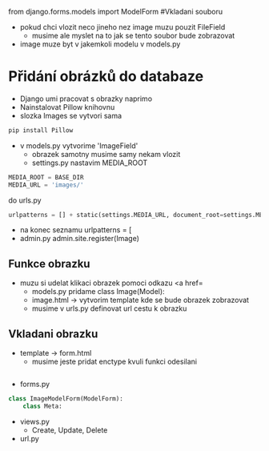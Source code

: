 from django.forms.models import ModelForm
#Vkladani souboru
- pokud chci vlozit neco jineho nez image muzu pouzit FileField
  - musime ale myslet na to jak se tento soubor bude zobrazovat
- image muze byt v jakemkoli modelu v models.py
# Přidání obrázků do databaze 
- Django umi pracovat s obrazky naprimo
- Nainstalovat Pillow knihovnu
- slozka Images se vytvori sama
```bash
pip install Pillow 
```
- v models.py vytvorime 'ImageField'
    - obrazek samotny musime samy nekam vlozit 
    - settings.py nastavim MEDIA_ROOT
```Python
MEDIA_ROOT = BASE_DIR
MEDIA_URL = 'images/'
```
do urls.py 
```python
urlpatterns = [] + static(settings.MEDIA_URL, document_root=settings.MEDIA_ROOT)
```
- na konec seznamu urlpatterns = [
- admin.py admin.site.register(Image)


## Funkce obrazku 
- muzu si udelat klikaci obrazek pomoci odkazu <a href=
  - models.py pridame class Image(Model): 
  - image.html -> vytvorim template kde se bude obrazek zobrazovat 
  - musime v urls.py definovat url cestu k obrazku 


## Vkladani obrazku
- template -> form.html
  - musime jeste pridat enctype kvuli funkci odesilani
```python

```
- forms.py 
```python
class ImageModelForm(ModelForm):
    class Meta:
```
- views.py
  - Create, Update, Delete
- url.py

